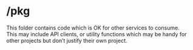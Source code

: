 # /pkg
This folder contains code which is OK for other services to consume.  
This may include API clients, or utility functions which may be handy for other projects but don’t justify their own project.  